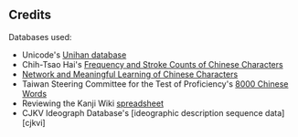 

Credits
-------

Databases used:

- Unicode's [Unihan database][unihan]
- Chih-Tsao Hai's [Frequency and Stroke Counts of Chinese Characters][charfreq]
- [Network and Meaningful Learning of Chinese Characters][learnm]
- Taiwan Steering Committee for the Test of Proficiency's [8000 Chinese Words][top]
- Reviewing the Kanji Wiki [spreadsheet][heisig]
- CJKV Ideograph Database's [ideographic description sequence data][cjkvi]

[unihan]: https://www.unicode.org/charts/unihan.html
[charfreq]: http://technology.chtsai.org/charfreq/
[learnm]: http://learnm.org/
[top]: http://www.sc-top.org.tw/english/download.php
[heisig]: http://rtkwiki.koohii.com/wiki/Remembering_Simplified_Hanzi,_Traditional_Hanzi_and_Kanji_spreadsheet
